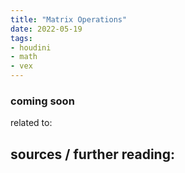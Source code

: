 ```yaml
---
title: "Matrix Operations"
date: 2022-05-19
tags:
- houdini
- math
- vex
---
```


### coming soon

related to:

sources / further reading:
- 


